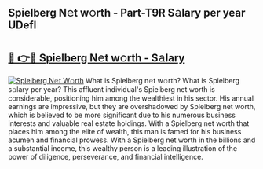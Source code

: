 ## Spielberg N𝚎t w𝚘rth - Part-T9R S𝚊lary per year UDefl

# <h2><a href="http://gc3n3da.nevu.top/?p=Spielberg">🔗 👉🔴 Spielberg N𝚎t w𝚘rth - S𝚊lary</a></h2>

[![Spielberg N𝚎t W𝚘rth](https://i.imgur.com/Oavwk0R.jpeg)](http://gc3n3da.nevu.top/?p=Spielberg)
What is Spielberg n𝚎t w𝚘rth? What is Spielberg s𝚊lary per year?
This affluent individual's Spielberg net worth is considerable, positioning him among the wealthiest in his sector. His annual earnings are impressive, but they are overshadowed by Spielberg net worth, which is believed to be more significant due to his numerous business interests and valuable real estate holdings. With a Spielberg net worth that places him among the elite of wealth, this man is famed for his business acumen and financial prowess. With a Spielberg net worth in the billions and a substantial income, this wealthy person is a leading illustration of the power of diligence, perseverance, and financial intelligence.
